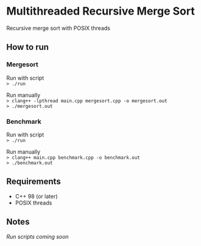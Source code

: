 # Multithreaded Recursive Merge Sort

Recursive merge sort with POSIX threads

## How to run

### Mergesort

Run with script  
`> ./run`

Run manually  
`> clang++ -lpthread main.cpp mergesort.cpp -o mergesort.out`  
`> ./mergesort.out`  

### Benchmark

Run with script  
`> ./run`

Run manually  
`> clang++ main.cpp benchmark.cpp -o benchmark.out`  
`> ./benchmark.out`  

## Requirements

* C++ 98 (or later)
* POSIX threads

## Notes

*Run scripts coming soon*
